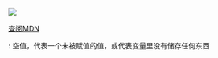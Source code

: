 <a href="https://github.com/qndm"><img src="https://img.shields.io/badge/%E8%B4%A1%E7%8C%AE%E8%80%85-qndm-blue"></img></a>

[查阅MDN](https://developer.mozilla.org/zh-CN/docs/Web/JavaScript/Reference/Operators/null)

:   空值，代表一个未被赋值的值，或代表变量里没有储存任何东西